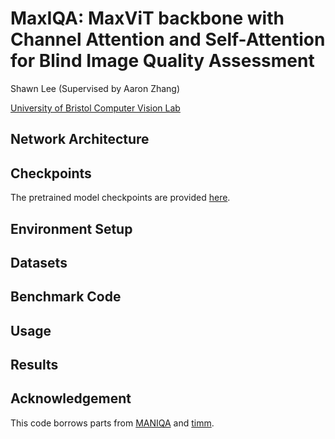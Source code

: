 # MaxIQA: MaxViT backbone with Channel Attention and Self-Attention for Blind Image Quality Assessment

Shawn Lee (Supervised by Aaron Zhang)

[University of Bristol Computer Vision Lab](https://vilab.blogs.bristol.ac.uk/research/computer-vision/)

## Network Architecture

## Checkpoints
The pretrained model checkpoints are provided [here](https://drive.google.com/drive/folders/1fFv3BFGcDvrerYEMK9wWPuJzqtF9aRN_?usp=drive_link).

## Environment Setup

## Datasets


## Benchmark Code


## Usage

## Results

## Acknowledgement
This code borrows parts from [MANIQA](https://github.com/IIGROUP/MANIQA#) and [timm](https://github.com/rwightman/pytorch-image-models).
